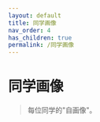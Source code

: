 ```yaml
---
layout: default
title: 同学画像
nav_order: 4
has_children: true
permalink: /同学画像
---
```


# 同学画像

> 每位同学的"自画像"。
